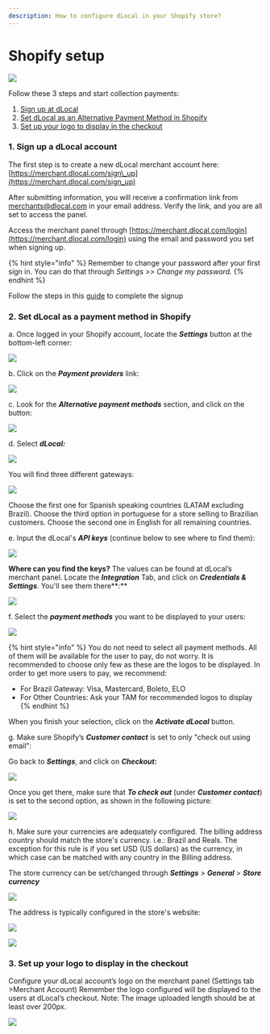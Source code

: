 ```yaml
---
description: How to configure dLocal in your Shopify store?
---
```


# Shopify setup

![](../.gitbook/assets/58482ec0cef1014c0b5e4a70.png)

Follow these 3 steps and start collection payments:

1. [Sign up at dLocal](shopify.md#1-sign-up-a-dlocal-account)
2. [Set dLocal as an Alternative Payment Method in Shopify ](shopify.md#2-set-dlocal-as-a-payment-method-in-shopify)
3. [Set up your logo to display in the checkout](shopify.md#3-set-up-your-logo-to-display-in-the-checkout)

### 1. Sign up a dLocal account

The first step is to create a new dLocal merchant account here: [https://merchant.dlocal.com/sign\_up](https://merchant.dlocal.com/sign_up)

After submitting information, you will receive a confirmation link from merchants@dlocal.com in your email address. Verify the link, and you are all set to access the panel.

Access the merchant panel through [https://merchant.dlocal.com/login](https://merchant.dlocal.com/login) using the email and password you set when signing up.

{% hint style="info" %}
Remember to change your password after your first sign in. You can do that through _Settings &gt;&gt; Change my password._
{% endhint %}

Follow the steps in this [guide](https://docs.dlocal.com/guides/getting-started) to complete the signup

### 2. Set dLocal as a payment method in Shopify

a. Once logged in your Shopify account, locate the _**Settings**_ button at the bottom-left corner:

![](../.gitbook/assets/screen-shot-2020-04-03-at-5.21.50-pm.png)

b. Click on the _**Payment providers**_ link:

![](../.gitbook/assets/screen-shot-2020-04-03-at-4.45.27-pm.png)

c. Look for the _**Alternative payment methods**_ section, and click on the button:

![](../.gitbook/assets/screen-shot-2020-04-03-at-4.45.58-pm.png)

d. Select _**dLocal:**_

![](../.gitbook/assets/screen-shot-2020-04-03-at-4.46.45-pm.png)

You will find three different gateways:

![](../.gitbook/assets/gateways-name-presentation.png)

Choose the first one for Spanish speaking countries \(LATAM excluding Brazil\). Choose the third option in portuguese for a store selling to Brazilian customers. Choose the second one in English for all remaining countries.

e. Input the dLocal's _**API keys**_ \(continue below to see where to find them\):

![](../.gitbook/assets/shopify-1.png)

**Where can you find the keys?** The values can be found at dLocal’s merchant panel.  Locate the _**Integration**_ Tab, and click on _**Credentials & Settings**_. You'll see them there**:**

![](../.gitbook/assets/credentials%20%281%29.png)

f. Select the _**payment methods**_ you want to be displayed to your users:

![](../.gitbook/assets/screen-shot-2020-04-03-at-5.05.17-pm.png)

{% hint style="info" %}
You do not need to select all payment methods. All of them will be available for the user to pay, do not worry. It is recommended to choose only few as these are the logos to be displayed.  In order to get more users to pay, we recommend:

* For Brazil Gateway: Visa, Mastercard, Boleto, ELO
* For Other Countries: Ask your TAM for recommended logos to display
{% endhint %}



When you finish your selection, click on the _**Activate dLocal**_ button.

g. Make sure Shopify’s _**Customer contact**_  is set to only "check out using email":

Go back to _**Settings**_, and click on _**Checkout:**_

![](../.gitbook/assets/shopify-2.png)

Once you get there, make sure that _**To check out**_ \(under _**Customer contact**_\) is set to the second option, as shown in the following picture: 

![](../.gitbook/assets/shopify-3.png)

h. Make sure your currencies are adequately configured. The billing address country should match the store's currency. i.e.: Brazil and Reals. The exception for this rule is if you set USD \(US dollars\) as the currency, in which case can be matched with any country in the Billing address. 

The store currency can be set/changed through _**Settings**_ &gt; _**General**_ &gt; _**Store currency**_

![](../.gitbook/assets/shopify-5.png)

The address is typically configured in the store's website:

![](../.gitbook/assets/shopify-6.png)

![](../.gitbook/assets/shopify-5.png)

### 3. Set up your logo to display in the checkout

Configure your dLocal account’s logo on the merchant panel \(Settings tab  &gt;Merchant Account\) Remember the logo configured will be displayed to the users at dLocal’s checkout. Note: The image uploaded length should be at least over 200px.

![](../.gitbook/assets/shopify-4.png)



